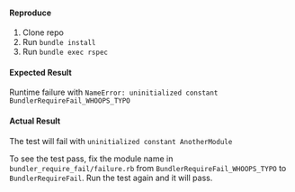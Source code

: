 #### Reproduce
1. Clone repo
2. Run `bundle install`
3. Run `bundle exec rspec`

#### Expected Result
Runtime failure with `NameError: uninitialized constant BundlerRequireFail_WHOOPS_TYPO`

#### Actual Result
The test will fail with `uninitialized constant AnotherModule`

To see the test pass, fix the module name in `bundler_require_fail/failure.rb` from `BundlerRequireFail_WHOOPS_TYPO` to `BundlerRequireFail`. Run the test again and it will pass.
